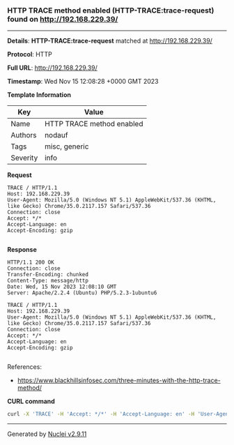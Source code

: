 ### HTTP TRACE method enabled (HTTP-TRACE:trace-request) found on http://192.168.229.39/

----
**Details**: **HTTP-TRACE:trace-request** matched at http://192.168.229.39/

**Protocol**: HTTP

**Full URL**: http://192.168.229.39/

**Timestamp**: Wed Nov 15 12:08:28 +0000 GMT 2023

**Template Information**

| Key | Value |
| --- | --- |
| Name | HTTP TRACE method enabled |
| Authors | nodauf |
| Tags | misc, generic |
| Severity | info |

**Request**
```http
TRACE / HTTP/1.1
Host: 192.168.229.39
User-Agent: Mozilla/5.0 (Windows NT 5.1) AppleWebKit/537.36 (KHTML, like Gecko) Chrome/35.0.2117.157 Safari/537.36
Connection: close
Accept: */*
Accept-Language: en
Accept-Encoding: gzip


```

**Response**
```http
HTTP/1.1 200 OK
Connection: close
Transfer-Encoding: chunked
Content-Type: message/http
Date: Wed, 15 Nov 2023 12:08:10 GMT
Server: Apache/2.2.4 (Ubuntu) PHP/5.2.3-1ubuntu6

TRACE / HTTP/1.1
Host: 192.168.229.39
User-Agent: Mozilla/5.0 (Windows NT 5.1) AppleWebKit/537.36 (KHTML, like Gecko) Chrome/35.0.2117.157 Safari/537.36
Connection: close
Accept: */*
Accept-Language: en
Accept-Encoding: gzip


```

References: 
- https://www.blackhillsinfosec.com/three-minutes-with-the-http-trace-method/

**CURL command**
```sh
curl -X 'TRACE' -H 'Accept: */*' -H 'Accept-Language: en' -H 'User-Agent: Mozilla/5.0 (Windows NT 5.1) AppleWebKit/537.36 (KHTML, like Gecko) Chrome/35.0.2117.157 Safari/537.36' 'http://192.168.229.39/'
```

----

Generated by [Nuclei v2.9.11](https://github.com/projectdiscovery/nuclei)
